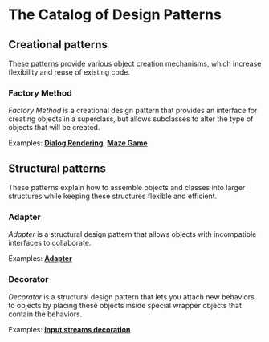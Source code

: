 # The Catalog of Design Patterns

## Creational patterns

These patterns provide various object creation mechanisms, which increase flexibility and reuse of existing code.

### Factory Method

*Factory Method* is a creational design pattern that provides an interface for creating objects in a superclass, but allows subclasses to alter the type of objects that will be created.

Examples: [**Dialog Rendering**](patterns/factory-method/dialog-rendering/README.md), [**Maze Game**](patterns/factory-method/maze-game/README.md)

## Structural patterns

These patterns explain how to assemble objects and classes into larger structures while keeping these structures flexible and efficient.

### Adapter

*Adapter* is a structural design pattern that allows objects with incompatible interfaces to collaborate.

Examples: [**Adapter**](patterns/structural-patterns/adapter/README.md)

### Decorator

*Decorator* is a structural design pattern that lets you attach new behaviors to objects by placing these objects inside special wrapper objects that contain the behaviors.

Examples: [**Input streams decoration**](patterns/structural-patterns/input-streams-decoration/README.md)
